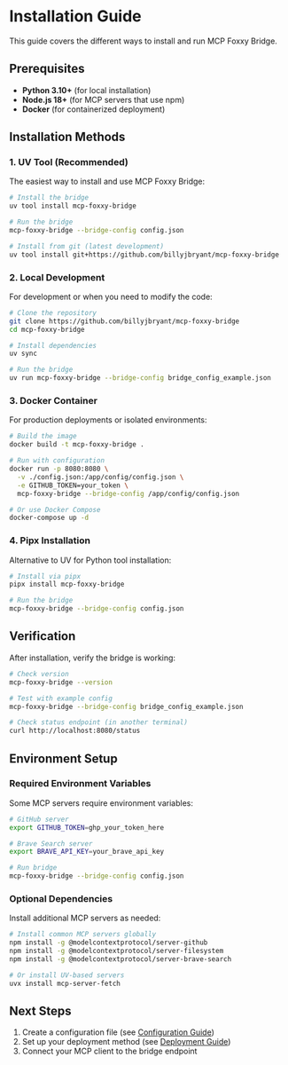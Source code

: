 # Installation Guide

This guide covers the different ways to install and run MCP Foxxy Bridge.

## Prerequisites

- **Python 3.10+** (for local installation)
- **Node.js 18+** (for MCP servers that use npm)
- **Docker** (for containerized deployment)

## Installation Methods

### 1. UV Tool (Recommended)

The easiest way to install and use MCP Foxxy Bridge:

```bash
# Install the bridge
uv tool install mcp-foxxy-bridge

# Run the bridge
mcp-foxxy-bridge --bridge-config config.json

# Install from git (latest development)
uv tool install git+https://github.com/billyjbryant/mcp-foxxy-bridge
```

### 2. Local Development

For development or when you need to modify the code:

```bash
# Clone the repository
git clone https://github.com/billyjbryant/mcp-foxxy-bridge
cd mcp-foxxy-bridge

# Install dependencies
uv sync

# Run the bridge
uv run mcp-foxxy-bridge --bridge-config bridge_config_example.json
```

### 3. Docker Container

For production deployments or isolated environments:

```bash
# Build the image
docker build -t mcp-foxxy-bridge .

# Run with configuration
docker run -p 8080:8080 \
  -v ./config.json:/app/config/config.json \
  -e GITHUB_TOKEN=your_token \
  mcp-foxxy-bridge --bridge-config /app/config/config.json

# Or use Docker Compose
docker-compose up -d
```

### 4. Pipx Installation

Alternative to UV for Python tool installation:

```bash
# Install via pipx
pipx install mcp-foxxy-bridge

# Run the bridge
mcp-foxxy-bridge --bridge-config config.json
```

## Verification

After installation, verify the bridge is working:

```bash
# Check version
mcp-foxxy-bridge --version

# Test with example config
mcp-foxxy-bridge --bridge-config bridge_config_example.json

# Check status endpoint (in another terminal)
curl http://localhost:8080/status
```

## Environment Setup

### Required Environment Variables

Some MCP servers require environment variables:

```bash
# GitHub server
export GITHUB_TOKEN=ghp_your_token_here

# Brave Search server  
export BRAVE_API_KEY=your_brave_api_key

# Run bridge
mcp-foxxy-bridge --bridge-config config.json
```

### Optional Dependencies

Install additional MCP servers as needed:

```bash
# Install common MCP servers globally
npm install -g @modelcontextprotocol/server-github
npm install -g @modelcontextprotocol/server-filesystem
npm install -g @modelcontextprotocol/server-brave-search

# Or install UV-based servers
uvx install mcp-server-fetch
```

## Next Steps

1. Create a configuration file (see [Configuration Guide](configuration.md))
2. Set up your deployment method (see [Deployment Guide](deployment.md))
3. Connect your MCP client to the bridge endpoint
